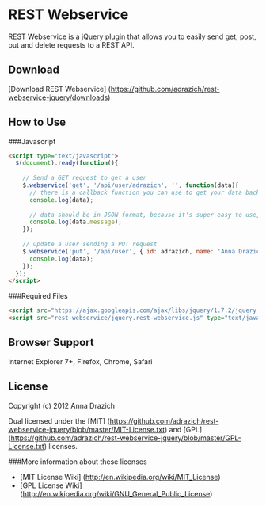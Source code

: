 REST Webservice
===

REST Webservice is a jQuery plugin that allows you to easily send get, post, put and delete requests to a REST API.

Download
---

[Download REST Webservice] (https://github.com/adrazich/rest-webservice-jquery/downloads)

How to Use
---

###Javascript
```html
<script type="text/javascript">
  $(document).ready(function(){
	
	// Send a GET request to get a user
    $.webservice('get', '/api/user/adrazich', '', function(data){
	  // there is a callback function you can use to get your data back
	  console.log(data);
	  
	  // data should be in JSON format, because it's super easy to use, like so...
	  console.log(data.message);
	});
  
	// update a user sending a PUT request
	$.webservice('put', '/api/user', { id: adrazich, name: 'Anna Drazich' }, function(data){
	  console.log(data);
	});
  });
</script>
```

###Required Files

```html
<script src="https://ajax.googleapis.com/ajax/libs/jquery/1.7.2/jquery.min.js" type="text/javascript"></script>
<script src="rest-webservice/jquery.rest-webservice.js" type="text/javascript"></script>
```

Browser Support
---
Internet Explorer 7+, Firefox, Chrome, Safari

License
---

Copyright (c) 2012 Anna Drazich

Dual licensed under the [MIT] (https://github.com/adrazich/rest-webservice-jquery/blob/master/MIT-License.txt) and [GPL] (https://github.com/adrazich/rest-webservice-jquery/blob/master/GPL-License.txt) licenses.

###More information about these licenses
  - [MIT License Wiki] (http://en.wikipedia.org/wiki/MIT_License) 
  - [GPL License Wiki] (http://en.wikipedia.org/wiki/GNU_General_Public_License)